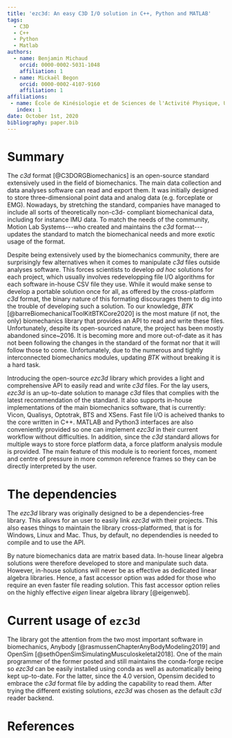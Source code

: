 ```yaml
---
title: 'ezc3d: An easy C3D I/O solution in C++, Python and MATLAB'
tags:
  - C3D
  - C++
  - Python
  - Matlab
authors:
  - name: Benjamin Michaud
    orcid: 0000-0002-5031-1048
    affiliation: 1
  - name: Mickaël Begon
    orcid: 0000-0002-4107-9160
    affiliation: 1
affiliations:
 - name: École de Kinésiologie et de Sciences de l'Activité Physique, Université de Montréal
   index: 1
date: October 1st, 2020
bibliography: paper.bib
---
```


# Summary
The *c3d* format [@C3DORGBiomechanics] is an open-source standard extensively used in the field of biomechanics.
The main data collection and data analyses software can read and export them. 
It was initially designed to store three-dimensional point data and analog data (e.g. forceplate or EMG).
Nowadays, by stretching the standard, companies have managed to include all sorts of theoretically non-c3d-
compliant biomechanical data, including for instance IMU data.
To match the needs of the community, Motion Lab Systems---who created and maintains the *c3d* format---updates the standard to match the biomechanical needs and more exotic usage of the format.

Despite being extensively used by the biomechanics community, there are surprisingly few alternatives when it comes to manipulate *c3d* files outside analyses software. 
This forces scientists to develop *ad hoc* solutions for each project, which usually involves redevelopping file I/O algorithms for each software in-house CSV file they use. 
While it would make sense to develop a portable solution once for all, as offered by the cross-platform *c3d* format, the binary nature of this formating discourages them to dig into the trouble of developing such a solution.
To our knowledge, *BTK* [@barreBiomechanicalToolKitBTKCore2020] is the most mature (if not, the only) biomechanics library that provides an API to read and write these files.
Unfortunately, despite its open-sourced nature, the project has been mostly abandoned since~2016.
It is becoming more and more out-of-date as it has not been following the changes in the standard of the format nor that it will follow those to come.
Unfortunately, due to the numerous and tightly interconnected biomechanics modules, updating *BTK* without breaking it is a hard task.

Introducing the open-source *ezc3d* library which provides a light and comprehensive API to easily read and write *c3d* files. 
For the lay users, *ezc3d* is an up-to-date solution to manage *c3d* files that complies with the latest recommendation of the standard.
It also supports in-house implementations of the main biomechanics software, that is currently: Vicon, Qualisys, Optotrak, BTS and XSens. 
Fast file I/O is acheived thanks to the core written in C++.
MATLAB and Python3 interfaces are also conveniently provided so one can implement *ezc3d* in their current workflow without difficulties.
In addition, since the *c3d* standard allows for multiple ways to store force platform data, a force platform analysis module is provided.
The main feature of this module is to reorient forces, moment and centre of pressure in more common reference frames so they can be directly interpreted by the user. 

# The dependencies
The *ezc3d* library was originally designed to be a dependencies-free library.
This allows for an user to easily link *ezc3d* with their projects. 
This also eases things to maintain the library cross-platformed, that is for Windows, Linux and Mac. 
Thus, by default, no dependendies is needed to compile and to use the API.

By nature biomechanics data are matrix based data. 
In-house linear algebra solutions were therefore developed to store and manipulate such data.
However, in-house solutions will never be as effective as dedicated linear algebra libraries. 
Hence, a fast accessor option was added for those who require an even faster file reading solution.
This fast accessor option relies on the highly effective *eigen* linear algebra library [@eigenweb].

# Current usage of `ezc3d`
The library got the attention from the two most important software in biomechanics, Anybody [@rasmussenChapterAnyBodyModeling2019] and OpenSim [@sethOpenSimSimulatingMusculoskeletal2018].
One of the main programmer of the former posted and still maintains the conda-forge recipe so *ezc3d* can be easily installed using conda as well as automatically being kept up-to-date.
For the latter, since the 4.0 version, Opensim decided to embrace the *c3d* format file by adding the capability to read them.
After trying the different existing solutions, *ezc3d* was chosen as the default *c3d* reader backend.

# References
